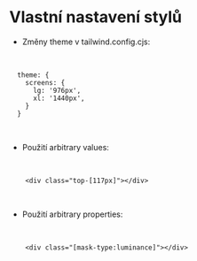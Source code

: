 # Vlastní nastavení stylů

- <span class="text-yellow-600">Změny theme v tailwind.config.cjs:</span>
<br>

```js{0|2-5|0}
  theme: {
    screens: {
      lg: '976px',
      xl: '1440px',
    }
  }
```
<br>

- <span class="text-yellow-600">Použití arbitrary values:</span>
<br>

```html{0|1|0}
    <div class="top-[117px]"></div>
```
<br>

- <span class="text-yellow-600">Použití arbitrary properties:</span>
<br>

```html{0|1} 
    <div class="[mask-type:luminance]"></div>
```